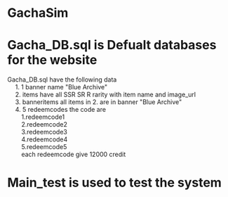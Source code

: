 
# GachaSim

# Gacha_DB.sql is Defualt databases for the website
  Gacha_DB.sql have the following data <br />
    &emsp; 1. 1 banner name "Blue Archive" <br />
    &emsp; 2. items have all SSR SR R rarity with item name and image_url <br />
    &emsp; 3. banneritems all items in 2. are in banner "Blue Archive" <br />
    &emsp; 4. 5 redeemcodes the code are <br />
      &emsp;&emsp; 1.redeemcode1 <br />
      &emsp;&emsp; 2.redeemcode2 <br />
      &emsp;&emsp; 3.redeemcode3 <br />
      &emsp;&emsp; 4.redeemcode4 <br />
      &emsp;&emsp; 5.redeemcode5 <br />
      &emsp;&emsp; each redeemcode give 12000 credit
# Main_test is used to test the system
